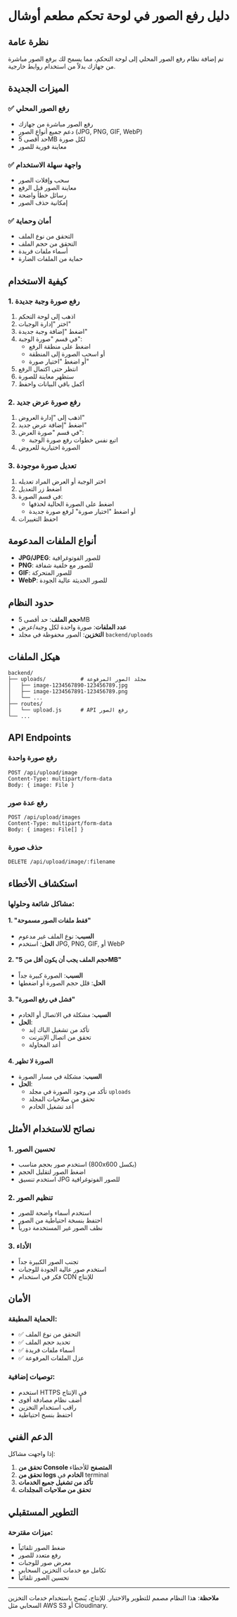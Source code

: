 # دليل رفع الصور في لوحة تحكم مطعم أوشال

## نظرة عامة

تم إضافة نظام رفع الصور المحلي إلى لوحة التحكم، مما يسمح لك برفع الصور مباشرة من جهازك بدلاً من استخدام روابط خارجية.

## الميزات الجديدة

### ✅ رفع الصور المحلي
- رفع الصور مباشرة من جهازك
- دعم جميع أنواع الصور (JPG, PNG, GIF, WebP)
- حد أقصى 5MB لكل صورة
- معاينة فورية للصور

### ✅ واجهة سهلة الاستخدام
- سحب وإفلات الصور
- معاينة الصور قبل الرفع
- رسائل خطأ واضحة
- إمكانية حذف الصور

### ✅ أمان وحماية
- التحقق من نوع الملف
- التحقق من حجم الملف
- أسماء ملفات فريدة
- حماية من الملفات الضارة

## كيفية الاستخدام

### 1. رفع صورة وجبة جديدة

1. اذهب إلى لوحة التحكم
2. اختر "إدارة الوجبات"
3. اضغط "إضافة وجبة جديدة"
4. في قسم "صورة الوجبة":
   - اضغط على منطقة الرفع
   - أو اسحب الصورة إلى المنطقة
   - أو اضغط "اختيار صورة"
5. انتظر حتى اكتمال الرفع
6. ستظهر معاينة للصورة
7. أكمل باقي البيانات واحفظ

### 2. رفع صورة عرض جديد

1. اذهب إلى "إدارة العروض"
2. اضغط "إضافة عرض جديد"
3. في قسم "صورة العرض":
   - اتبع نفس خطوات رفع صورة الوجبة
4. الصورة اختيارية للعروض

### 3. تعديل صورة موجودة

1. اختر الوجبة أو العرض المراد تعديله
2. اضغط زر التعديل
3. في قسم الصورة:
   - اضغط على الصورة الحالية لحذفها
   - أو اضغط "اختيار صورة" لرفع صورة جديدة
4. احفظ التغييرات

## أنواع الملفات المدعومة

- **JPG/JPEG**: للصور الفوتوغرافية
- **PNG**: للصور مع خلفية شفافة
- **GIF**: للصور المتحركة
- **WebP**: للصور الحديثة عالية الجودة

## حدود النظام

- **حجم الملف**: حد أقصى 5MB
- **عدد الملفات**: صورة واحدة لكل وجبة/عرض
- **التخزين**: الصور محفوظة في مجلد `backend/uploads`

## هيكل الملفات

```
backend/
├── uploads/           # مجلد الصور المرفوعة
│   ├── image-1234567890-123456789.jpg
│   ├── image-1234567891-123456789.png
│   └── ...
├── routes/
│   └── upload.js      # API رفع الصور
└── ...
```

## API Endpoints

### رفع صورة واحدة
```
POST /api/upload/image
Content-Type: multipart/form-data
Body: { image: File }
```

### رفع عدة صور
```
POST /api/upload/images
Content-Type: multipart/form-data
Body: { images: File[] }
```

### حذف صورة
```
DELETE /api/upload/image/:filename
```

## استكشاف الأخطاء

### مشاكل شائعة وحلولها:

#### 1. "فقط ملفات الصور مسموحة"
- **السبب**: نوع الملف غير مدعوم
- **الحل**: استخدم JPG, PNG, GIF, أو WebP

#### 2. "حجم الملف يجب أن يكون أقل من 5MB"
- **السبب**: الصورة كبيرة جداً
- **الحل**: قلل حجم الصورة أو اضغطها

#### 3. "فشل في رفع الصورة"
- **السبب**: مشكلة في الاتصال أو الخادم
- **الحل**: 
  - تأكد من تشغيل الباك إند
  - تحقق من اتصال الإنترنت
  - أعد المحاولة

#### 4. الصورة لا تظهر
- **السبب**: مشكلة في مسار الصورة
- **الحل**:
  - تأكد من وجود الصورة في مجلد `uploads`
  - تحقق من صلاحيات المجلد
  - أعد تشغيل الخادم

## نصائح للاستخدام الأمثل

### 1. تحسين الصور
- استخدم صور بحجم مناسب (800x600 بكسل)
- اضغط الصور لتقليل الحجم
- استخدم تنسيق JPG للصور الفوتوغرافية

### 2. تنظيم الصور
- استخدم أسماء واضحة للصور
- احتفظ بنسخة احتياطية من الصور
- نظف الصور غير المستخدمة دورياً

### 3. الأداء
- تجنب الصور الكبيرة جداً
- استخدم صور عالية الجودة للوجبات
- فكر في استخدام CDN للإنتاج

## الأمان

### الحماية المطبقة:
- ✅ التحقق من نوع الملف
- ✅ تحديد حجم الملف
- ✅ أسماء ملفات فريدة
- ✅ عزل الملفات المرفوعة

### توصيات إضافية:
- استخدم HTTPS في الإنتاج
- أضف نظام مصادقة أقوى
- راقب استخدام التخزين
- احتفظ بنسخ احتياطية

## الدعم الفني

إذا واجهت مشاكل:

1. **تحقق من Console المتصفح** للأخطاء
2. **تحقق من logs الخادم** في terminal
3. **تأكد من تشغيل جميع الخدمات**
4. **تحقق من صلاحيات المجلدات**

## التطوير المستقبلي

### ميزات مقترحة:
- ضغط الصور تلقائياً
- رفع متعدد للصور
- معرض صور للوجبات
- تكامل مع خدمات التخزين السحابي
- تحسين الصور تلقائياً

---

**ملاحظة**: هذا النظام مصمم للتطوير والاختبار. للإنتاج، يُنصح باستخدام خدمات التخزين السحابي مثل AWS S3 أو Cloudinary.

